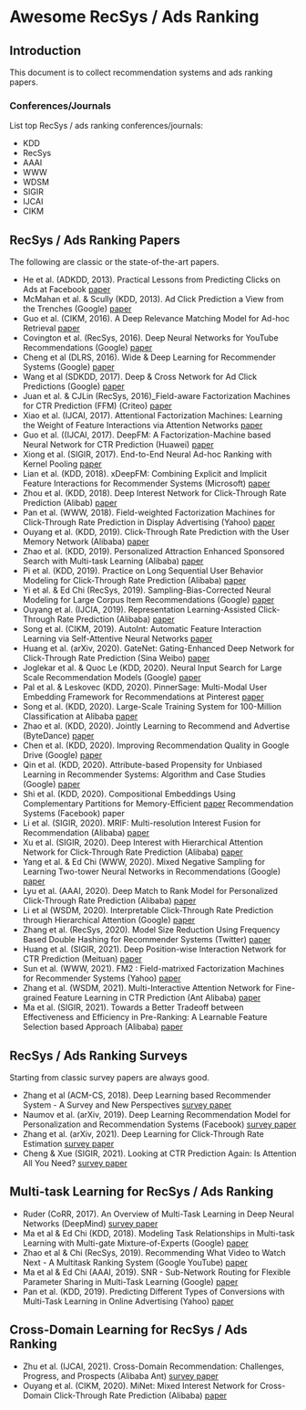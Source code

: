# Awesome RecSys / Ads Ranking

## Introduction

This document is to collect recommendation systems and ads ranking papers.

### Conferences/Journals

List top RecSys / ads ranking conferences/journals:

- KDD
- RecSys
- AAAI
- WWW
- WDSM
- SIGIR
- IJCAI
- CIKM

## RecSys / Ads Ranking Papers

The following are classic or the state-of-the-art papers.

- He et al. (ADKDD, 2013). Practical Lessons from Predicting Clicks on Ads at Facebook [paper](https://research.fb.com/wp-content/uploads/2016/11/practical-lessons-from-predicting-clicks-on-ads-at-facebook.pdf)
- McMahan et al. & Scully (KDD, 2013). Ad Click Prediction a View from the Trenches (Google) [paper](https://static.googleusercontent.com/media/research.google.com/en//pubs/archive/41159.pdf)
- Guo et al. (CIKM, 2016). A Deep Relevance Matching Model for Ad-hoc Retrieval [paper](https://arxiv.org/pdf/1711.08611.pdf)
- Covington et al. (RecSys, 2016). Deep Neural Networks for YouTube Recommendations (Google) [paper](https://static.googleusercontent.com/media/research.google.com/en//pubs/archive/45530.pdf)
- Cheng et al (DLRS, 2016). Wide & Deep Learning for Recommender Systems (Google) [paper](https://arxiv.org/pdf/1606.07792.pdf)
- Wang et al (SDKDD, 2017). Deep & Cross Network for Ad Click Predictions (Google) [paper](https://dl.acm.org/doi/pdf/10.1145/3124749.3124754)
- Juan et al. & CJLin (RecSys, 2016)_Field-aware Factorization Machines for CTR Prediction (FFM) (Criteo) [paper](https://www.csie.ntu.edu.tw/~cjlin/papers/ffm.pdf)
- Xiao et al. (IJCAI, 2017). Attentional Factorization Machines: Learning the Weight of Feature Interactions via Attention Networks [paper](https://www.ijcai.org/proceedings/2017/0435.pdf)
- Guo et al. ((IJCAI, 2017). DeepFM: A Factorization-Machine based Neural Network for CTR Prediction (Huawei) [paper](https://www.ijcai.org/proceedings/2017/0239.pdf)
- Xiong et al. (SIGIR, 2017). End-to-End Neural Ad-hoc Ranking with Kernel Pooling [paper](https://arxiv.org/pdf/1706.06613.pdf)
- Lian et al. (KDD, 2018). xDeepFM: Combining Explicit and Implicit Feature Interactions for Recommender Systems (Microsoft) [paper](https://arxiv.org/pdf/1803.05170.pdf)
- Zhou et al. (KDD, 2018). Deep Interest Network for Click-Through Rate Prediction (Alibab) [paper](https://arxiv.org/pdf/1706.06978.pdf)
- Pan et al. (WWW, 2018). Field-weighted Factorization Machines for Click-Through Rate Prediction in Display Advertising (Yahoo) [paper](https://arxiv.org/pdf/1806.03514.pdf)
- Ouyang et al. (KDD, 2019). Click-Through Rate Prediction with the User Memory Network (Alibaba) [paper](https://arxiv.org/pdf/1907.04667.pdf)
- Zhao et al. (KDD, 2019). Personalized Attraction Enhanced Sponsored Search with Multi-task Learning (Alibaba) [paper](https://arxiv.org/pdf/1907.12375.pdf)
- Pi et al. (KDD, 2019). Practice on Long Sequential User Behavior Modeling for Click-Through Rate Prediction (Alibaba) [paper](https://arxiv.org/pdf/1905.09248.pdf)
- Yi et al. & Ed Chi (RecSys, 2019). Sampling-Bias-Corrected Neural Modeling for Large Corpus Item Recommendations (Google) [paper](https://storage.googleapis.com/pub-tools-public-publication-data/pdf/6c8a86c981a62b0126a11896b7f6ae0dae4c3566.pdf)
- Ouyang et al. (IJCIA, 2019). Representation Learning-Assisted Click-Through Rate Prediction (Alibaba) [paper](https://www.ijcai.org/proceedings/2019/0634.pdf)
- Song et al. (CIKM, 2019). AutoInt: Automatic Feature Interaction Learning via Self-Attentive Neural Networks [paper](https://arxiv.org/pdf/1810.11921.pdf)
- Huang et al. (arXiv, 2020). GateNet: Gating-Enhanced Deep Network for Click-Through Rate Prediction (Sina Weibo) [paper](https://arxiv.org/pdf/2007.03519.pdf)
- Joglekar et al. & Quoc Le (KDD, 2020). Neural Input Search for Large Scale Recommendation Models (Google) [paper](https://dl.acm.org/doi/pdf/10.1145/3394486.3403288)
- Pal et al. & Leskovec (KDD, 2020). PinnerSage: Multi-Modal User Embedding Framework for Recommendations at Pinterest [paper](https://dl.acm.org/doi/pdf/10.1145/3394486.3403280)
- Song et al. (KDD, 2020). Large-Scale Training System for 100-Million Classification at Alibaba [paper](https://dl.acm.org/doi/pdf/10.1145/3394486.3403342)
- Zhao et al. (KDD, 2020). Jointly Learning to Recommend and Advertise (ByteDance) [paper](https://dl.acm.org/doi/pdf/10.1145/3394486.3403384)
- Chen et al. (KDD, 2020). Improving Recommendation Quality in Google Drive (Google) [paper](https://dl.acm.org/doi/pdf/10.1145/3394486.3403341)
- Qin et al. (KDD, 2020). Attribute-based Propensity for Unbiased Learning in Recommender Systems: Algorithm and Case Studies (Google) [paper](https://dl.acm.org/doi/pdf/10.1145/3394486.3403285)
- Shi et al. (KDD, 2020). Compositional Embeddings Using Complementary Partitions for Memory-Efficient [paper](https://arxiv.org/pdf/1909.02107.pdf) Recommendation Systems (Facebook) paper
- Li et al. (SIGIR, 2020). MRIF: Multi-resolution Interest Fusion for Recommendation (Alibaba) [paper](https://arxiv.org/pdf/2007.07084.pdf)
- Xu et al. (SIGIR, 2020). Deep Interest with Hierarchical Attention Network for Click-Through Rate Prediction (Alibaba) [paper](https://arxiv.org/pdf/2005.12981.pdf)
- Yang et al. & Ed Chi (WWW, 2020). Mixed Negative Sampling for Learning Two-tower Neural Networks in Recommendations (Google) [paper](https://storage.googleapis.com/pub-tools-public-publication-data/pdf/b9f4e78a8830fe5afcf2f0452862fb3c0d6584ea.pdf)
- Lyu et al. (AAAI, 2020). Deep Match to Rank Model for Personalized Click-Through Rate Prediction (Alibaba) [paper](http://file///Users/bowenli0701/Downloads/5346-Article%20Text-8571-1-10-20200508.pdf)
- Li et al (WSDM, 2020). Interpretable Click-Through Rate Prediction through Hierarchical Attention (Google) [paper](https://dl.acm.org/doi/pdf/10.1145/3336191.3371785)
- Zhang et al. (RecSys, 2020). Model Size Reduction Using Frequency Based Double Hashing for Recommender Systems (Twitter) [paper](https://arxiv.org/pdf/2007.14523.pdf)
- Huang et al. (SIGIR, 2021). Deep Position-wise Interaction Network for CTR Prediction (Meituan) [paper](https://arxiv.org/pdf/2106.05482.pdf)
- Sun et al. (WWW, 2021). FM2 : Field-matrixed Factorization Machines for Recommender Systems (Yahoo) [paper](https://arxiv.org/pdf/2102.12994.pdf)
- Zhang et al. (WSDM, 2021). Multi-Interactive Attention Network for Fine-grained Feature Learning in CTR Prediction (Ant Alibaba) [paper](https://arxiv.org/pdf/2012.06968.pdf)
- Ma et al. (SIGIR, 2021). Towards a Better Tradeoff between Effectiveness and Efficiency in Pre-Ranking: A Learnable Feature Selection based Approach (Alibaba) [paper](https://arxiv.org/pdf/2105.07706.pdf)

## RecSys / Ads Ranking Surveys

Starting from classic survey papers are always good.

- Zhang et al (ACM-CS, 2018). Deep Learning based Recommender System - A Survey and New Perspectives [survey paper](https://arxiv.org/pdf/1707.07435.pdf)
- Naumov et al. (arXiv, 2019). Deep Learning Recommendation Model for Personalization and Recommendation Systems (Facebook) [survey paper](https://arxiv.org/pdf/1906.00091.pdf)
- Zhang et al. (arXiv, 2021). Deep Learning for Click-Through Rate Estimation [survey paper](https://arxiv.org/pdf/2104.10584.pdf)
- Cheng & Xue (SIGIR, 2021). Looking at CTR Prediction Again: Is Attention All You Need? [survey paper](https://arxiv.org/pdf/2105.05563.pdf)

## Multi-task Learning for RecSys / Ads Ranking

- Ruder (CoRR, 2017). An Overview of Multi-Task Learning in Deep Neural Networks (DeepMind) [survey paper](https://arxiv.org/pdf/1706.05098.pdf)
- Ma et al & Ed Chi (KDD, 2018). Modeling Task Relationships in Multi-task Learning with Multi-gate Mixture-of-Experts (Google) [paper](https://dl.acm.org/doi/pdf/10.1145/3219819.3220007)
- Zhao et al & Chi (RecSys, 2019). Recommending What Video to Watch Next - A Multitask Ranking System (Google YouTube) [paper](https://daiwk.github.io/assets/youtube-multitask.pdf)
- Ma et al & Ed Chi (AAAI, 2019). SNR - Sub-Network Routing for Flexible Parameter Sharing in Multi-Task Learning (Google) [paper](https://ojs.aaai.org//index.php/AAAI/article/view/3788)
- Pan et al. (KDD, 2019). Predicting Different Types of Conversions with Multi-Task Learning in Online Advertising (Yahoo) [paper](https://arxiv.org/pdf/1907.10235.pdf)

## Cross-Domain Learning for RecSys / Ads Ranking

- Zhu et al. (IJCAI, 2021). Cross-Domain Recommendation: Challenges, Progress, and Prospects (Alibaba Ant) [survey paper](https://arxiv.org/pdf/2103.01696.pdf)
- Ouyang et al. (CIKM, 2020). MiNet: Mixed Interest Network for Cross-Domain Click-Through Rate Prediction (Alibaba) [paper](https://arxiv.org/pdf/2008.02974.pdf)
